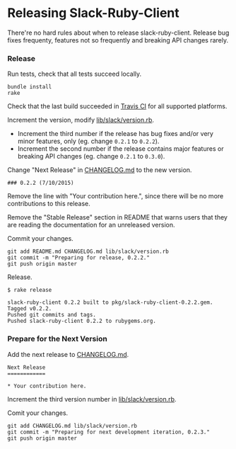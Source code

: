 # Releasing Slack-Ruby-Client

There're no hard rules about when to release slack-ruby-client. Release bug fixes frequenty, features not so frequently and breaking API changes rarely.

### Release

Run tests, check that all tests succeed locally.

```
bundle install
rake
```

Check that the last build succeeded in [Travis CI](https://travis-ci.org/dblock/slack-ruby-client) for all supported platforms.

Increment the version, modify [lib/slack/version.rb](lib/slack/version.rb).

*  Increment the third number if the release has bug fixes and/or very minor features, only (eg. change `0.2.1` to `0.2.2`).
*  Increment the second number if the release contains major features or breaking API changes (eg. change `0.2.1` to `0.3.0`).

Change "Next Release" in [CHANGELOG.md](CHANGELOG.md) to the new version.

```
### 0.2.2 (7/10/2015)
```

Remove the line with "Your contribution here.", since there will be no more contributions to this release.

Remove the "Stable Release" section in README that warns users that they are reading the documentation for an unreleased version.

Commit your changes.

```
git add README.md CHANGELOG.md lib/slack/version.rb
git commit -m "Preparing for release, 0.2.2."
git push origin master
```

Release.

```
$ rake release

slack-ruby-client 0.2.2 built to pkg/slack-ruby-client-0.2.2.gem.
Tagged v0.2.2.
Pushed git commits and tags.
Pushed slack-ruby-client 0.2.2 to rubygems.org.
```

### Prepare for the Next Version

Add the next release to [CHANGELOG.md](CHANGELOG.md).

```
Next Release
============

* Your contribution here.
```

Increment the third version number in [lib/slack/version.rb](lib/slack/version.rb).

Comit your changes.

```
git add CHANGELOG.md lib/slack/version.rb
git commit -m "Preparing for next development iteration, 0.2.3."
git push origin master
```

